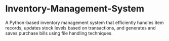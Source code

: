 # Inventory-Management-System
A Python-based inventory management system that efficiently handles item records, updates stock levels based on transactions, and generates and saves purchase bills using file handling techniques.
